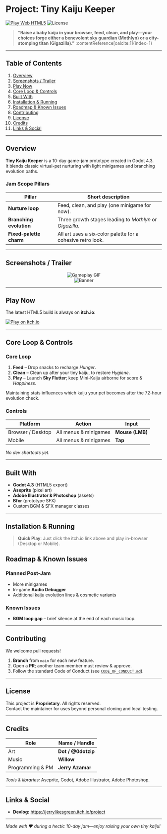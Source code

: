 # Project: Tiny Kaiju Keeper

[![Play Web HTML5](https://img.shields.io/badge/Play-Web--HTML5-orange)](https://jerrylikesgreen.itch.io/project)
![License](https://img.shields.io/badge/License-Proprietary-lightgrey)

> **“Raise a baby kaiju in your browser, feed, clean, and play—your choices forge either a benevolent sky guardian (Mothlyn) or a city-stomping titan (Gigazilla).”** :contentReference[oaicite:1]{index=1}

---

## Table of Contents
1. [Overview](#overview)  
2. [Screenshots / Trailer](#screenshots--trailer)  
3. [Play Now](#play-now)  
4. [Core Loop & Controls](#core-loop--controls)  
5. [Built With](#built-with)  
6. [Installation & Running](#installation--running)  
7. [Roadmap & Known Issues](#roadmap--known-issues)  
8. [Contributing](#contributing)  
9. [License](#license)  
10. [Credits](#credits)  
11. [Links & Social](#links--social)

---

## Overview
**Tiny Kaiju Keeper** is a 10-day game-jam prototype created in Godot 4.3.  
It blends classic virtual-pet nurturing with light minigames and branching evolution paths.

### Jam Scope Pillars

| Pillar               | Short description                               |
| ---                  | ---                                             |
| **Nurture loop**     | Feed, clean, and play (one minigame for now).   |
| **Branching evolution** | Three growth stages leading to *Mothlyn* or *Gigazilla*. |
| **Fixed‑palette charm** | All art uses a six‑color palette for a cohesive retro look. |


---

## Screenshots / Trailer
<p align="center">
  <img src="https://img.itch.zone/aW1nLzIxOTMxMzY3LmdpZg==/original/cgAAu6.gif" alt="Gameplay GIF"><br/>
  <img src="https://img.itch.zone/aW1nLzIxOTMxMTIzLnBuZw==/original/sB2OrY.png"   alt="Banner"/>
</p>

---

## Play Now
The latest HTML5 build is always on **itch.io**:

[![Play on Itch.io](https://img.shields.io/badge/Play-Itch.io-red)](https://your-itch-page.example.com)

---

## Core Loop & Controls
### Core Loop
1. **Feed** – Drop snacks to recharge *Hunger*.  
2. **Clean** – Clean up after your tiny kaiju, to restore *Hygiene*.  
3. **Play** – Launch **Sky Flutter**; keep Mini-Kaiju airborne for score & *Happiness*.

Maintaining stats influences which kaiju your pet becomes after the 72-hour evolution check.

### Controls
| Platform | Action | Input |
|----------|--------|-------|
| Browser / Desktop | All menus & minigames | **Mouse (LMB)** |
| Mobile | All menus & minigames | **Tap** |

*No dev shortcuts yet.*

---

## Built With
- **Godot 4.3** (HTML5 export)  
- **Aseprite** (pixel art)  
- **Adobe Illustrator & Photoshop** (assets)  
- **Bfxr** (prototype SFX)  
- Custom BGM & SFX manager classes 

---

## Installation & Running
> **Quick Play**: Just click the itch.io link above and play in-browser (Desktop or Mobile).



## Roadmap & Known Issues
### Planned Post-Jam
- More minigames  
- In-game **Audio Debugger**  
- Additional kaiju evolution lines & cosmetic variants  

### Known Issues
- **BGM loop gap** – brief silence at the end of each music loop.  

---

## Contributing
We welcome pull requests!

1. **Branch** from `main` for each new feature.  
2. Open a **PR**; another team member must review & approve.  
3. Follow the standard Code of Conduct (see [`CODE_OF_CONDUCT.md`](CODE_OF_CONDUCT.md)).  

---

## License
This project is **Proprietary**. All rights reserved.  
Contact the maintainer for uses beyond personal cloning and local testing.  

---

## Credits
| Role            | Name / Handle      |
|-----------------|--------------------|
| Art             | **Dot / @0dotzip** |
| Music           | **Willow**         |
| Programming & PM| **Jerry Azamar**   |

*Tools & libraries:* Aseprite, Godot, Adobe Illustrator, Adobe Photoshop.

---

## Links & Social

- **Devlog:** <https://jerrylikesgreen.itch.io/project>  
<!-- Add Twitter, Discord, etc. here -->

---

*Made with ♥ during a hectic 10-day jam—enjoy raising your own tiny kaiju!*
